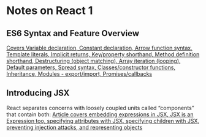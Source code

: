 # Notes on React 1

## ES6 Syntax and Feature Overview

[Covers Variable declaration, Constant declaration, Arrow function syntax, Template literals, Implicit returns, Key/property shorthand, Method definition shorthand, Destructuring (object matching), Array iteration (looping), Default parameters, Spread syntax, Classes/constructor functions, Inheritance, Modules - export/import, Promises/callbacks](https://www.taniarascia.com/es6-syntax-and-feature-overview/)

## Introducing JSX

React separates concerns with loosely coupled units called “components” that contain both:
[Article covers embedding expressions in JSX, JSX is an Expression too, specifying attributes with JSX, specifying children with JSX, preventing injection attacks, and representing objects](https://reactjs.org/docs/introducing-jsx.html)
